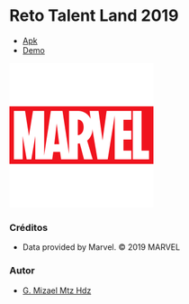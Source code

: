 # Reto Talent Land 2019

* [Apk](https://github.com/gmizaelmtzhdz/MarvelTalendLand/blob/master/app-debug.apk) 
* [Demo](https://www.youtube.com/watch?v=eDaylHhEyos&feature=youtu.be)

[![IMAGE ALT TEXT](https://raw.githubusercontent.com/gmizaelmtzhdz/MarvelTalendLand/master/app/src/main/res/drawable/marvel_logo.png)](https://www.youtube.com/watch?v=eDaylHhEyos&feature=youtu.be "Demo App Héroes de Marvel")



### Créditos
* Data provided by Marvel. © 2019 MARVEL

### Autor
* [G. Mizael Mtz Hdz](https://www.google.com/search?q=G.+Mizael+Mtz+Hdz)
